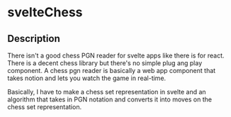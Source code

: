 # svelteChess

## Description

There isn't a good chess PGN reader for svelte apps like there is for react. There is a decent chess library but there's no simple plug ang play component. A chess pgn reader is basically a web app component that takes notion and lets you watch the game in real-time.

Basically, I have to make a chess set representation in svelte and an algorithm that takes in PGN notation and converts it into moves on the chess set representation.
